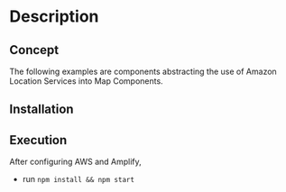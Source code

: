 # Description

## Concept

The following examples are components abstracting the use of Amazon Location Services into Map Components.

## Installation







## Execution

After configuring AWS and Amplify,
- run `npm install && npm start`
